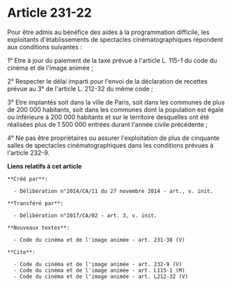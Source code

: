 # Article 231-22

Pour être admis au bénéfice des aides à la programmation difficile, les exploitants d'établissements de spectacles
cinématographiques répondent aux conditions suivantes : 

1° Etre à jour du paiement de la taxe prévue à l'article L. 115-1 du code du cinéma et de l'image animée ; 

2° Respecter le délai imparti pour l'envoi de la déclaration de recettes prévue au 3° de l'article L. 212-32 du même code ; 

3° Etre implantés soit dans la ville de Paris, soit dans les communes de plus de 200 000 habitants, soit dans les communes
dont la population est égale ou inférieure à 200 000 habitants et sur le territoire desquelles ont été réalisées plus de 1
500 000 entrées durant l'année civile précédente ; 

4° Ne pas être propriétaires ou assurer l'exploitation de plus de cinquante salles de spectacles cinématographiques dans les
conditions prévues à l'article 232-9.

**Liens relatifs à cet article**

	**Créé par**:

	  - Délibération n°2014/CA/11 du 27 novembre 2014 - art., v. init.

	**Transféré par**:

	  - Délibération n°2017/CA/02 - art. 3, v. init.

	**Nouveaux textes**:

	  - Code du cinéma et de l'image animée - art. 231-38 (V)

	**Cite**:

	  - Code du cinéma et de l'image animée - art. 232-9 (V)
	  - Code du cinéma et de l'image animée - art. L115-1 (M)
	  - Code du cinéma et de l'image animée - art. L212-32 (V)

